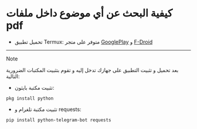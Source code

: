 # كيفية البحث عن أي موضوع داخل ملفات pdf 


 
   - تحميل تطبيق Termux:
متوفر على متجر [GooglePlay](https://play.google.com/store/apps/details?id=com.termux) و [F-Droid](https://play.google.com/store/apps/details?id=com.termux)
----


> [!NOTE]
بعد تحميل و تثبيت التطبيق على جهازك تدخل إليه و تقوم بتثبيت المكتبات الضرورية التالية:

- تثبيت مكتبة بايثون:
```shell
pkg install python
```


- تثبيت مكتبة تلغرام و requests: 
```shell
pip install python-telegram-bot requests
```
